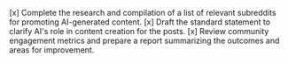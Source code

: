 [x] Complete the research and compilation of a list of relevant subreddits for promoting AI-generated content.
[x] Draft the standard statement to clarify AI's role in content creation for the posts.
[x] Review community engagement metrics and prepare a report summarizing the outcomes and areas for improvement.